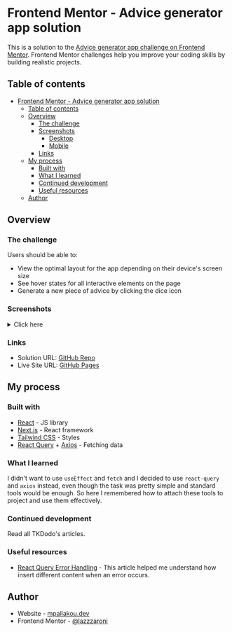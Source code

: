 # Frontend Mentor - Advice generator app solution

This is a solution to the [Advice generator app challenge on Frontend Mentor](https://www.frontendmentor.io/challenges/advice-generator-app-QdUG-13db). Frontend Mentor challenges help you improve your coding skills by building realistic projects.

## Table of contents

- [Frontend Mentor - Advice generator app solution](#frontend-mentor---advice-generator-app-solution)
  - [Table of contents](#table-of-contents)
  - [Overview](#overview)
    - [The challenge](#the-challenge)
    - [Screenshots](#screenshots)
      - [Desktop](#desktop)
      - [Mobile](#mobile)
    - [Links](#links)
  - [My process](#my-process)
    - [Built with](#built-with)
    - [What I learned](#what-i-learned)
    - [Continued development](#continued-development)
    - [Useful resources](#useful-resources)
  - [Author](#author)

## Overview

### The challenge

Users should be able to:

- View the optimal layout for the app depending on their device's screen size
- See hover states for all interactive elements on the page
- Generate a new piece of advice by clicking the dice icon

### Screenshots

<details>
  <summary>Click here</summary>

#### Desktop

![](/public/screenshots/desktop.png)
![](/public/screenshots/desktop-hover.png)
![](/public/screenshots/desktop-loading.png)
![](/public/screenshots/desktop-error.png)

#### Mobile

![](/public/screenshots/mobile.png)
![](/public/screenshots/mobile-hover.png)
![](/public/screenshots/mobile-loading.png)
![](/public/screenshots/mobile-error.png)

</details>

### Links

- Solution URL: [GitHub Repo](https://github.com/lazzzaroni/advice-generator-app)
- Live Site URL: [GitHub Pages](https://lazzzaroni.github.io/advice-generator-app)

## My process

### Built with

- [React](https://reactjs.org/) - JS library
- [Next.js](https://nextjs.org/) - React framework
- [Tailwind CSS](https://tailwindcss.com/) - Styles
- [React Query](https://tanstack.com/query/latest) + [Axios](https://axios-http.com/) - Fetching data

### What I learned

I didn't want to use `useEffect` and `fetch` and I decided to use `react-query` and `axios` instead, even though the task was pretty simple and standard tools would be enough. So here I remembered how to attach these tools to project and use them effectively.

### Continued development

Read all TKDodo's articles.

### Useful resources

- [React Query Error Handling](https://tkdodo.eu/blog/react-query-error-handling) - This article helped me understand how insert different content when an error occurs.

## Author

- Website - [mpaliakou.dev](https://mpaliakou.dev)
- Frontend Mentor - [@lazzzaroni](https://www.frontendmentor.io/profile/lazzzaroni)
